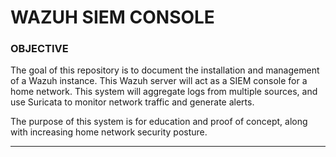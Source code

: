 # **WAZUH SIEM CONSOLE**

### **OBJECTIVE**
The goal of this repository is to document the installation and management of a Wazuh instance. This Wazuh server will act as a SIEM console for a home network. This system will aggregate logs from multiple sources, and use Suricata to monitor network traffic and generate alerts.

The purpose of this system is for education and proof of concept, along with increasing home network security posture.

----




